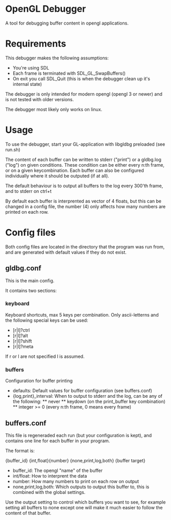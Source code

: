 OpenGL Debugger
===============
A tool for debugging buffer content in opengl applications.

Requirements
===============
This debugger makes the following assumptions:

* You're using SDL
* Each frame is terminated with SDL_GL_SwapBuffers()
* On exit you call SDL_Quit (this is when the debugger clean up it's internal state)

The debugger is only intended for modern opengl (opengl 3 or newer) and is not tested with older versions.

The debugger most likely only works on linux.

Usage
===========
To use the debugger, start your GL-application with libgldbg preloaded (see run.sh)

The content of each buffer can be written to stderr ("print") or a gldbg.log ("log") on given conditions.
These condition can be either every n:th frame, or on a given keycombination. 
Each buffer can also be configured individually where it should be outputed (if at all).

The default behaviour is to output all buffers to the log every 300'th frame, and to stderr on ctrl+t

By default each buffer is interprented as vector of 4 floats, but this can be changed in a config file,
the number (4) only affects how many numbers are printed on each row.

Config files
==============

Both config files are located in the directory that the program was run from, and are generated with default values
if they do not exist.

gldbg.conf
---------
This is the main config.

It contains two sections:

### keyboard
Keyboard shortcuts, max 5 keys per combination.
Only ascii-letterns and the following special keys can be used:
* [r|l]?ctrl
* [r|l]?alt
* [r|l]?shift
* [r|l]?meta

If r or l are not specified l is assumed.

### buffers
Configuration for buffer printing

* defaults: Default values for buffer configuration (see buffers.conf)
* {log,print}_interval: When to output to stderr and the log, can be any of the following:
** never
** keydown (on the print_buffer key combination)
** integer >= 0 (every n:th frame, 0 means every frame)

buffers.conf
-----------
This file is regeneraded each run (but your configuration is kept), and contains
one line for each buffer in your program.

The format is:

{buffer_id}	{int,float}{number} {none,print,log,both} {buffer target}

* buffer_id: The opengl "name" of the buffer
* int/float: How to interprent the data
* number: How many numbers to print on each row on output
* none,print,log,both: Which outputs to output this buffer to, this is combined with the global settings.

Use the output setting to control which buffers you want to see, for example setting all buffers to none except one
will make it much easier to follow the content of that buffer.

